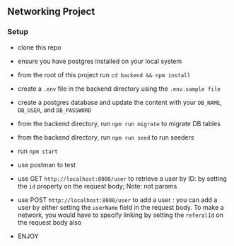 ## Networking Project

### Setup
- clone this repo
- ensure you have postgres installed on your local system
- from the root of this project run `cd backend && npm install`
- create a `.env` file in the backend directory using the `.env.sample file`
- create a postgres database and update the content with your `DB_NAME`, `DB_USER`, and `DB_PASSWORD`
- from the backend directory, run `npm run migrate` to migrate DB tables
- from the backend directory, run `npm run seed` to run seeders
- run `npm start`
- use postman to test
- use GET `http://localhost:8000/user` to retrieve a user by ID: by setting the `id` property on the request body; Note: not params
- use POST `http://localhost:8000/user` to add a user : you can add a user by either setting the `userName` field in the request body. To make a network, you would have to specify linking by setting the `referalId` on the request body also

- ENJOY